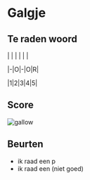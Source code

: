 # Galgje

## Te raden woord

| | | | | |

|-|O|-|O|R|

|1|2|3|4|5|

## Score
![gallow](./images/3.png)

## Beurten
* ik raad een p
* ik raad een  (niet goed)